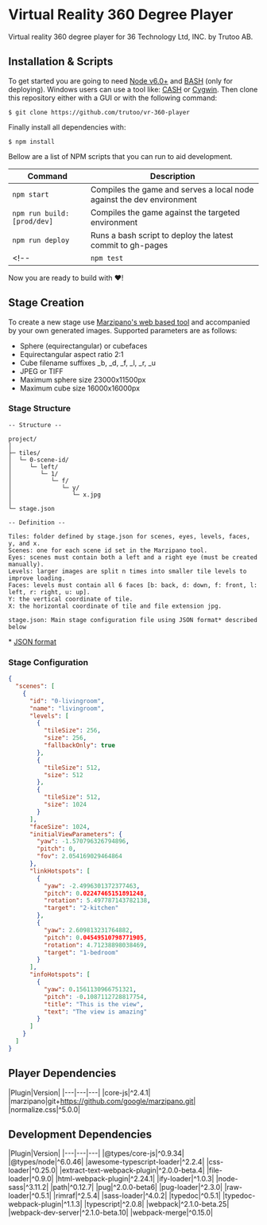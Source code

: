 # Virtual Reality 360 Degree Player
Virtual reality 360 degree player for 36 Technology Ltd, INC. by Trutoo AB.

## Installation & Scripts
To get started you are going to need [Node v6.0+](https://nodejs.org/en/) and [BASH](https://en.wikipedia.org/wiki/Bash_(Unix_shell)) (only for deploying).
Windows users can use a tool like: [CASH](https://github.com/dthree/cash) or [Cygwin](https://www.cygwin.com/).
Then clone this repository either with a GUI or with the following command:

  `$ git clone https://github.com/trutoo/vr-360-player`

Finally install all dependencies with:

  `$ npm install`

Bellow are a list of NPM scripts that you can run to aid development.

|Command|Description|
|---|---|
|`npm start`|Compiles the game and serves a local node against the dev environment|
|`npm run build:[prod/dev]`|Compiles the game against the targeted environment|
|`npm run deploy`|Runs a bash script to deploy the latest commit to gh-pages|
<!--|`npm test`|Not yet added|-->

Now you are ready to build with ❤!

## Stage Creation
To create a new stage use [Marzipano's web based tool](http://www.marzipano.net/tool) and accompanied by your own generated images.
Supported parameters are as follows:

* Sphere (equirectangular) or cubefaces
* Equirectangular aspect ratio 2:1
* Cube filename suffixes _b, _d, _f, _l, _r, _u
* JPEG or TIFF
* Maximum sphere size 23000x11500px
* Maximum cube size 16000x16000px

### Stage Structure

```
-- Structure --

project/
│
├─ tiles/
│  └─ 0-scene-id/
│     └─ left/
│        └─ 1/
│           └─ f/
│              └─ y/
│                 └─ x.jpg
│
└─ stage.json

-- Definition --

Tiles: folder defined by stage.json for scenes, eyes, levels, faces, y, and x.
Scenes: one for each scene id set in the Marzipano tool.
Eyes: scenes must contain both a left and a right eye (must be created manually).
Levels: larger images are split n times into smaller tile levels to improve loading.
Faces: levels must contain all 6 faces [b: back, d: down, f: front, l: left, r: right, u: up].
Y: the vertical coordinate of tile.
X: the horizontal coordinate of tile and file extension jpg.

stage.json: Main stage configuration file using JSON format* described below
```
\* [JSON format](https://en.wikipedia.org/wiki/JSON)

### Stage Configuration

```json
{
  "scenes": [
    {
      "id": "0-livingroom",
      "name": "livingroom",
      "levels": [
        {
          "tileSize": 256,
          "size": 256,
          "fallbackOnly": true
        },
        {
          "tileSize": 512,
          "size": 512
        },
        {
          "tileSize": 512,
          "size": 1024
        }
      ],
      "faceSize": 1024,
      "initialViewParameters": {
        "yaw": -1.570796326794896,
        "pitch": 0,
        "fov": 2.054169029464864
      },
      "linkHotspots": [
        {
          "yaw": -2.4996301372377463,
          "pitch": 0.02247465151891248,
          "rotation": 5.497787143782138,
          "target": "2-kitchen"
        },
        {
          "yaw": 2.609813231764882,
          "pitch": 0.04549510798771905,
          "rotation": 4.71238898038469,
          "target": "1-bedroom"
        }
      ],
      "infoHotspots": [
        {
          "yaw": 0.1561130966751321,
          "pitch": -0.1087112728817754,
          "title": "This is the view",
          "text": "The view is amazing"
        }
      ]
    }
  ]
}
```

## Player Dependencies

|Plugin|Version|
|---|---|---|
|core-js|^2.4.1|
|marzipano|git+https://github.com/google/marzipano.git|
|normalize.css|^5.0.0|

## Development Dependencies

|Plugin|Version|
|---|---|---|
|@types/core-js|^0.9.34|
|@types/node|^6.0.46|
|awesome-typescript-loader|^2.2.4|
|css-loader|^0.25.0|
|extract-text-webpack-plugin|^2.0.0-beta.4|
|file-loader|^0.9.0|
|html-webpack-plugin|^2.24.1|
|ify-loader|^1.0.3|
|node-sass|^3.11.2|
|path|^0.12.7|
|pug|^2.0.0-beta6|
|pug-loader|^2.3.0|
|raw-loader|^0.5.1|
|rimraf|^2.5.4|
|sass-loader|^4.0.2|
|typedoc|^0.5.1|
|typedoc-webpack-plugin|^1.1.3|
|typescript|^2.0.8|
|webpack|^2.1.0-beta.25|  
|webpack-dev-server|^2.1.0-beta.10|
|webpack-merge|^0.15.0|